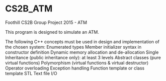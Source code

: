 # CS2B_ATM
Foothill CS2B Group Project 2015 - ATM

This program is designed to simulate an ATM.

The following C++ concepts must be used in design and implementation of the chosen system:
   Enumerated types
   Member initializer syntax in constructor definition
   Dynamic memory allocation and de-allocation
   Single Inheritance (public inheritance only): at least 3 levels
   Abstract classes (pure virtual functions)
   Polymorphism (virtual functions & virtual destructor)
   Operator overloading
   Exception handling
   Function template or class template
   STL
   Text file I/O

